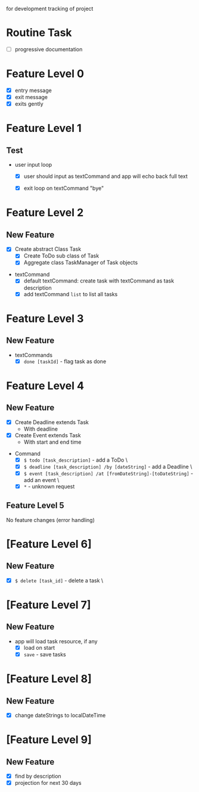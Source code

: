 for development tracking of project

# Routine Task
- [ ] progressive documentation

# Feature Level 0

- [x] entry message
- [x] exit message
- [x] exits gently

# Feature Level 1

## Test
- user input loop
    - [x] user should input as textCommand and app will echo back full text
    - [x] exit loop on textCommand "bye"


# Feature Level 2

## New Feature
- [x] Create abstract Class Task
    - [x] Create ToDo sub class of Task
    - [x] Aggregate class TaskManager of Task objects
- textCommand
    - [x] default textCommand: create task with textCommand as task description
    - [x] add textCommand `list` to list all tasks
  
# Feature Level 3

## New Feature

- textCommands
  - [x] `done [taskId]` - flag task as done

# Feature Level 4

## New Feature


- [x] Create Deadline extends Task
  - With deadline
- [x] Create Event extends Task
  - With start and end time
- Command
  - [x] `$ todo [task_description]` - add a ToDo \
  - [x] `$ deadline [task_description] /by [dateString]` - add a Deadline \
  - [x] `$ event [task_description] /at [fromDateString]-[toDateString]` - add an event \
  - [x] `*` - unknown request

## Feature Level 5

No feature changes (error handling)

# [Feature Level 6]

## New Feature

- [x] `$ delete [task_id]` - delete a task \


# [Feature Level 7]

## New Feature

- app will load task resource, if any
  - [x] load on start
  - [x] `save` - save tasks

# [Feature Level 8]

## New Feature

- [x] change dateStrings to localDateTime


# [Feature Level 9]

## New Feature

- [x] find by description
- [x] projection for next 30 days